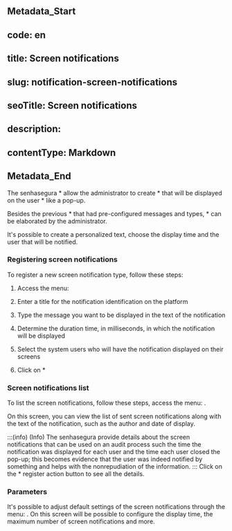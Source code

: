 ## Metadata_Start 
## code: en
## title: Screen notifications 
## slug: notification-screen-notifications 
## seoTitle: Screen notifications 
## description:  
## contentType: Markdown 
## Metadata_End
The senhasegura * allow the administrator to create * that will be displayed on the user * like a pop-up.

Besides the previous * that had pre-configured messages and types, * can be elaborated by the administrator.

It's possible to create a personalized text, choose the display time and the user that will be notified.

### Registering screen notifications

To register a new screen notification type, follow these steps:

1.  Access the menu: 

2.  Enter a title for the notification identification on the platform

3.  Type the message you want to be displayed in the text of the notification

4.  Determine the duration time, in milliseconds, in which the notification will be displayed

5.  Select the system users who will have the notification displayed on their screens

6.  Click on *

### Screen notifications list

To list the screen notifications, follow these steps, access the menu: .

On this screen, you can view the list of sent screen notifications along with the text of the notification, such as the author and date of display.


:::(info) (Info)
The senhasegura provide details about the screen notifications that can be used on an audit process such the time the notification was displayed for each user and the time each user closed the pop-up; this becomes evidence that the user was indeed notified by something and helps with the nonrepudiation of the information.
:::
Click on the * register action button to see all the details.

### Parameters

It's possible to adjust default settings of the screen notifications through the menu: . On this screen will be possible to configure the display time, the maximum number of screen notifications and more.
